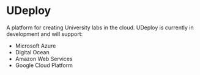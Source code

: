 # UDeploy
A platform for creating University labs in the cloud.
UDeploy is currently in development and will support:
+ Microsoft Azure
+ Digital Ocean
+ Amazon Web Services
+ Google Cloud Platform
